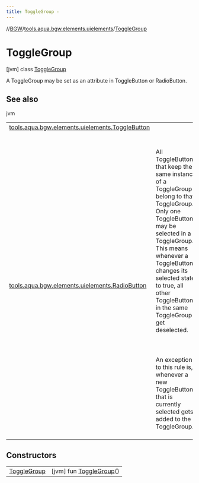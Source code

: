 ```yaml
---
title: ToggleGroup -
---
```

//[BGW](../../../index.md)/[tools.aqua.bgw.elements.uielements](../index.md)/[ToggleGroup](index.md)



# ToggleGroup  
 [jvm] class [ToggleGroup](index.md)

A ToggleGroup may be set as an attribute in ToggleButton or RadioButton.

   


## See also  
  
jvm  
  
| | |
|---|---|
| <a name="tools.aqua.bgw.elements.uielements/ToggleGroup///PointingToDeclaration/"></a>[tools.aqua.bgw.elements.uielements.ToggleButton](../-toggle-button/index.md)| <a name="tools.aqua.bgw.elements.uielements/ToggleGroup///PointingToDeclaration/"></a>|
| <a name="tools.aqua.bgw.elements.uielements/ToggleGroup///PointingToDeclaration/"></a>[tools.aqua.bgw.elements.uielements.RadioButton](../-radio-button/index.md)| <a name="tools.aqua.bgw.elements.uielements/ToggleGroup///PointingToDeclaration/"></a><br><br>All ToggleButtons that keep the same instance of a ToggleGroup belong to that ToggleGroup. Only one ToggleButton may be selected in a ToggleGroup. This means whenever a ToggleButton changes its selected state to true, all other ToggleButtons in the same ToggleGroup get deselected.<br><br><br><br>An exception to this rule is, whenever a new ToggleButton that is currently selected gets added to the ToggleGroup.<br><br>|
  


## Constructors  
  
| | |
|---|---|
| <a name="tools.aqua.bgw.elements.uielements/ToggleGroup/ToggleGroup/#/PointingToDeclaration/"></a>[ToggleGroup](-toggle-group.md)| <a name="tools.aqua.bgw.elements.uielements/ToggleGroup/ToggleGroup/#/PointingToDeclaration/"></a> [jvm] fun [ToggleGroup](-toggle-group.md)()   <br>|

